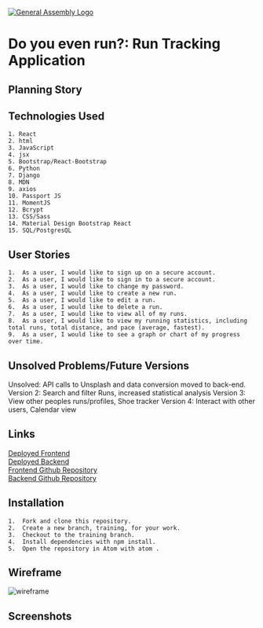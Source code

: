 [![General Assembly Logo](https://camo.githubusercontent.com/1a91b05b8f4d44b5bbfb83abac2b0996d8e26c92/687474703a2f2f692e696d6775722e636f6d2f6b6538555354712e706e67)](https://generalassemb.ly/education/web-development-immersive)

# Do you even run?: Run Tracking Application

## Planning Story

## Technologies Used
    1. React
    2. html
    3. JavaScript
    4. jsx
    5. Bootstrap/React-Bootstrap
    6. Python
    7. Django
    8. MDN
    9. axios
    10. Passport JS
    11. MomentJS
    12. Bcrypt
    13. CSS/Sass
    14. Material Design Bootstrap React
    15. SQL/PostgresQL

## User Stories
    1.  As a user, I would like to sign up on a secure account.
    2.  As a user, I would like to sign in to a secure account.
    3.  As a user, I would like to change my password.
    4.  As a user, I would like to create a new run.
    5.  As a user, I would like to edit a run.
    6.  As a user, I would like to delete a run.
    7.  As a user, I would like to view all of my runs.
    8.  As a user, I would like to view my running statistics, including total runs, total distance, and pace (average, fastest).
    9.  As a user, I would like to see a graph or chart of my progress over time.

## Unsolved Problems/Future Versions
  Unsolved:  API calls to Unsplash and data conversion moved to back-end.
  Version 2: Search and filter Runs, increased statistical analysis
  Version 3: View other peoples runs/profiles, Shoe tracker
  Version 4: Interact with other users, Calendar view

## Links
[Deployed Frontend](https://robrichardsdpt.github.io/running-app/) <br>
[Deployed Backend](https://running-back-end.herokuapp.com/) <br>
[Frontend Github Repository](https://github.com/robrichardsdpt/running-app)<br>
[Backend Github Repository](https://github.com/robrichardsdpt/running-back-end)

## Installation
    1.  Fork and clone this repository.
    2.  Create a new branch, training, for your work.
    3.  Checkout to the training branch.
    4.  Install dependencies with npm install.
    5.  Open the repository in Atom with atom .

## Wireframe
![wireframe](https://i.imgur.com/IfbBBV4.jpg)

## Screenshots
